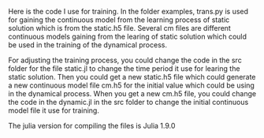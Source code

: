 Here is the code I use for training. In the folder examples, trans.py is used for gaining the continuous model from the learning process of static solution which is from the static.h5 file. Several cm files are different continuous models gaining from the learing of static solution which could be used in the training of the dynamical process.

For adjusting the training process, you could change the code in the src folder for the file static.jl to change the time period it use for learing the static solution. Then you could get a new static.h5 file which could generate a new continuous model file cm.h5 for the initial value which could be using in the dynamical process. When you get a new cm.h5 file, you could change the code in the dynamic.jl in the src folder to change the initial continuous model file it use for training.

The julia version for compiling the files is Julia 1.9.0
